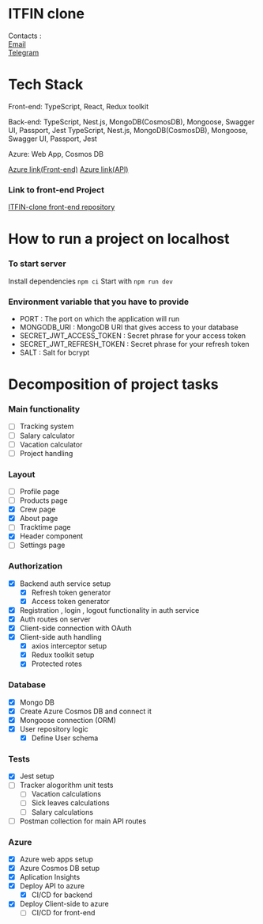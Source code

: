 # ITFIN clone

Contacts :<br/>
<a href="mailto:olehmuz87@gmail.com">Email</a><br/>
<a href="https://t.me/alegmuz" target="_blank">Telegram</a>

# Tech Stack

Front-end: TypeScript, React, Redux toolkit

Back-end: TypeScript, Nest.js, MongoDB(CosmosDB), Mongoose, Swagger UI, Passport, Jest
TypeScript, Nest.js, MongoDB(CosmosDB), Mongoose, Swagger UI, Passport, Jest

Azure: Web App, Cosmos DB

<a href="https://itfin-react.azurewebsites.net/" target="_blank">Azure link(Front-end)</a>
<a href="https://itfin-back.azurewebsites.net/" target="_blank">Azure link(API)</a>

### Link to front-end Project
<a href="https://github.com/Olehmuz/timetracker-front-end" target="_blank">ITFIN-clone front-end repository</a>

# How to run a project on localhost 
### To start server
Install dependencies `npm ci`
Start with `npm run dev`
### Environment variable that you have to provide

* PORT : The port on which the application will run
* MONGODB_URI : MongoDB URI that gives access to your database
* SECRET_JWT_ACCESS_TOKEN : Secret phrase for your access token
* SECRET_JWT_REFRESH_TOKEN : Secret phrase for your refresh token
* SALT : Salt for bcrypt

# Decomposition of project tasks
### Main functionality

- [ ] Tracking system
- [ ] Salary calculator
- [ ] Vacation calculator
- [ ] Project handling
### Layout 

- [ ] Profile page
- [ ] Products page
- [x] Crew page
- [x] About page
- [ ] Tracktime page
- [x] Header component
- [ ] Settings page

### Authorization
    
- [x] Backend auth service setup
    - [x] Refresh token generator
    - [x] Access token generator
- [x] Registration , login , logout functionality in auth service
- [x] Auth routes on server
- [x] Client-side connection with OAuth
- [x] Client-side auth handling
	- [x] axios interceptor setup
	- [x] Redux toolkit setup
	- [x] Protected rotes
### Database

- [x] Mongo DB
- [x] Create Azure Cosmos DB and connect it
- [x] Mongoose connection (ORM) 
- [x] User repository logic
	- [x] Define User schema
### Tests

- [x] Jest setup
- [ ] Tracker alogorithm unit tests
	- [ ] Vacation calculations 
	- [ ] Sick leaves calculations 
	- [ ] Salary calculations 
- [ ] Postman collection for main API routes
### Azure

- [x] Azure web apps setup
- [x] Azure Cosmos DB setup
- [x] Aplication Insights
- [x] Deploy API to azure
	- [x] CI/CD for backend
- [x] Deploy Client-side to azure
	- [ ] CI/CD for front-end
